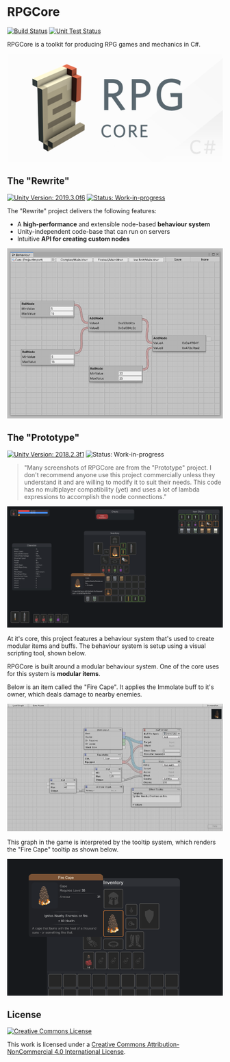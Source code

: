 # RPGCore

[![Build Status](https://github.com/Fydar/RPGCore/workflows/Build/badge.svg)](https://github.com/Fydar/RPGCore/actions?query=workflow%3ABuild)
[![Unit Test Status](https://github.com/Fydar/RPGCore/workflows/Unit%20Tests/badge.svg)](https://github.com/Fydar/RPGCore/actions?query=workflow%3A%22Unit+Tests%22)

RPGCore is a toolkit for producing RPG games and mechanics in C#.

![Rewrite Editor](./img/rpgcore_social.png)

## The "Rewrite"

[![Unity Version: 2019.3.0f6](https://img.shields.io/badge/Unity-2019.3.0f6-333333.svg?logo=unity)](https://unity3d.com/get-unity/download/archive) [![Status: Work-in-progress](https://img.shields.io/badge/status-work--in--progress-orange)](https://github.com/Fydar/RPGCore/projects/1)

The "Rewrite" project delivers the following features:

- A **high-performance** and extensible node-based **behaviour system**
- Unity-independent code-base that can run on servers
- Intuitive **API for creating custom nodes**

![Rewrite Editor](./img/wip-editor.png)

## The "Prototype"

[![Unity Version: 2018.2.3f1](https://img.shields.io/badge/Unity-2018.2.3f1-333333.svg?logo=unity)](https://unity3d.com/get-unity/download/archive) ![Status: Work-in-progress](https://img.shields.io/badge/status-released-brightgreen)

> "Many screenshots of RPGCore are from the "Prototype" project. I don't recommend anyone use this project commercially unless they understand it and are willing to modify it to suit their needs. This code has no multiplayer compatibility (yet) and uses a lot of lambda expressions to accomplish the node connections."

![RPGCore Main Demo](./img/screenshots/Main.png)

At it's core, this project features a behaviour system that's used to create modular items and buffs. The behaviour system is setup using a visual scripting tool, shown below.

RPGCore is built around a modular behaviour system. One of the core uses for this system is **modular items**.

Below is an item called the "Fire Cape". It applies the Immolate buff to it's owner, which deals damage to nearby enemies.

![Fire Cape Graph](./img/screenshots/FireCapeGraph.png)

This graph in the game is interpreted by the tooltip system, which renders the "Fire Cape" tooltip as shown below.

![Fire Cape Tooltip](./img/screenshots/FireCapeTooltip.png)

## License

[![Creative Commons License](https://i.creativecommons.org/l/by-nc/4.0/88x31.png)](http://creativecommons.org/licenses/by-nc/4.0/)

This work is licensed under a [Creative Commons Attribution-NonCommercial 4.0 International License](http://creativecommons.org/licenses/by-nc/4.0/).
